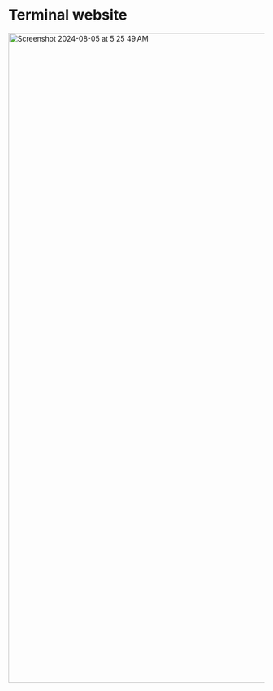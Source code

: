 # Terminal website

<img width="1277" alt="Screenshot 2024-08-05 at 5 25 49 AM" src="https://github.com/user-attachments/assets/33cd530e-ddb1-4c8b-a7ba-91093a1debad">
